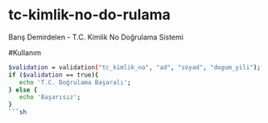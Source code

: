 # tc-kimlik-no-do-rulama
Barış Demirdelen - T.C. Kimlik No Doğrulama Sistemi

#Kullanım
```sh
$validation = validation("tc_kimlik_no", "ad", "soyad", "dogum_yili");
if ($validation == true){
   echo 'T.C. Doğrulama Başaralı';
} else {
   echo 'Başarısız';
}
```sh
